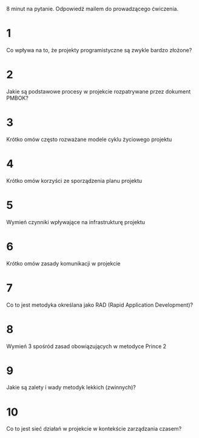 8 minut na pytanie. Odpowiedź mailem do prowadzącego ćwiczenia.

# 1
Co wpływa na to, że projekty programistyczne są zwykle bardzo złożone?

# 2
Jakie są podstawowe procesy w projekcie rozpatrywane przez dokument PMBOK?

# 3
Krótko omów często rozważane modele cyklu życiowego projektu

# 4
Krótko omów korzyści ze sporządzenia planu projektu

# 5
Wymień czynniki wpływające na infrastrukturę projektu

# 6
Krótko omów zasady komunikacji w projekcie

# 7
Co to jest metodyka określana jako RAD (Rapid Application Development)?

# 8
Wymień 3 spośród zasad obowiązujących w metodyce Prince 2

# 9
Jakie są zalety i wady metodyk lekkich (zwinnych)?

# 10
Co to jest sieć działań w projekcie w kontekście zarządzania czasem?